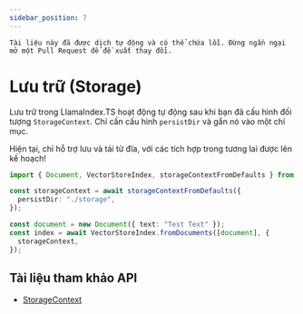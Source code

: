 ```yaml
---
sidebar_position: 7
---
```


`Tài liệu này đã được dịch tự động và có thể chứa lỗi. Đừng ngần ngại mở một Pull Request để đề xuất thay đổi.`

# Lưu trữ (Storage)

Lưu trữ trong LlamaIndex.TS hoạt động tự động sau khi bạn đã cấu hình đối tượng `StorageContext`. Chỉ cần cấu hình `persistDir` và gắn nó vào một chỉ mục.

Hiện tại, chỉ hỗ trợ lưu và tải từ đĩa, với các tích hợp trong tương lai được lên kế hoạch!

```typescript
import { Document, VectorStoreIndex, storageContextFromDefaults } from "./src";

const storageContext = await storageContextFromDefaults({
  persistDir: "./storage",
});

const document = new Document({ text: "Test Text" });
const index = await VectorStoreIndex.fromDocuments([document], {
  storageContext,
});
```

## Tài liệu tham khảo API

- [StorageContext](../../api/interfaces/StorageContext.md)
